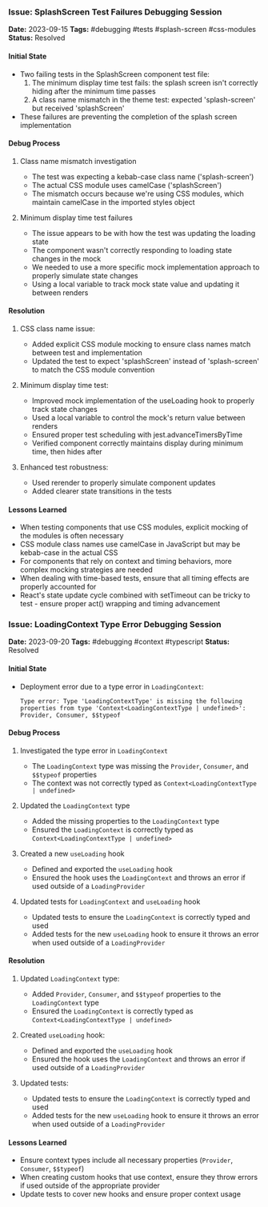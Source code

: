 ### Issue: SplashScreen Test Failures Debugging Session
**Date:** 2023-09-15
**Tags:** #debugging #tests #splash-screen #css-modules
**Status:** Resolved

#### Initial State
- Two failing tests in the SplashScreen component test file:
  1. The minimum display time test fails: the splash screen isn't correctly hiding after the minimum time passes
  2. A class name mismatch in the theme test: expected 'splash-screen' but received 'splashScreen'
- These failures are preventing the completion of the splash screen implementation

#### Debug Process
1. Class name mismatch investigation
   - The test was expecting a kebab-case class name ('splash-screen')
   - The actual CSS module uses camelCase ('splashScreen')
   - The mismatch occurs because we're using CSS modules, which maintain camelCase in the imported styles object

2. Minimum display time test failures
   - The issue appears to be with how the test was updating the loading state
   - The component wasn't correctly responding to loading state changes in the mock
   - We needed to use a more specific mock implementation approach to properly simulate state changes
   - Using a local variable to track mock state value and updating it between renders

#### Resolution
1. CSS class name issue:
   - Added explicit CSS module mocking to ensure class names match between test and implementation
   - Updated the test to expect 'splashScreen' instead of 'splash-screen' to match the CSS module convention

2. Minimum display time test:
   - Improved mock implementation of the useLoading hook to properly track state changes
   - Used a local variable to control the mock's return value between renders
   - Ensured proper test scheduling with jest.advanceTimersByTime
   - Verified component correctly maintains display during minimum time, then hides after
   
3. Enhanced test robustness:
   - Used rerender to properly simulate component updates
   - Added clearer state transitions in the tests

#### Lessons Learned
- When testing components that use CSS modules, explicit mocking of the modules is often necessary
- CSS module class names use camelCase in JavaScript but may be kebab-case in the actual CSS
- For components that rely on context and timing behaviors, more complex mocking strategies are needed
- When dealing with time-based tests, ensure that all timing effects are properly accounted for
- React's state update cycle combined with setTimeout can be tricky to test - ensure proper act() wrapping and timing advancement

### Issue: LoadingContext Type Error Debugging Session
**Date:** 2023-09-20
**Tags:** #debugging #context #typescript
**Status:** Resolved

#### Initial State
- Deployment error due to a type error in `LoadingContext`:
  ```
  Type error: Type 'LoadingContextType' is missing the following properties from type 'Context<LoadingContextType | undefined>': Provider, Consumer, $$typeof
  ```

#### Debug Process
1. Investigated the type error in `LoadingContext`
   - The `LoadingContext` type was missing the `Provider`, `Consumer`, and `$$typeof` properties
   - The context was not correctly typed as `Context<LoadingContextType | undefined>`

2. Updated the `LoadingContext` type
   - Added the missing properties to the `LoadingContext` type
   - Ensured the `LoadingContext` is correctly typed as `Context<LoadingContextType | undefined>`

3. Created a new `useLoading` hook
   - Defined and exported the `useLoading` hook
   - Ensured the hook uses the `LoadingContext` and throws an error if used outside of a `LoadingProvider`

4. Updated tests for `LoadingContext` and `useLoading` hook
   - Updated tests to ensure the `LoadingContext` is correctly typed and used
   - Added tests for the new `useLoading` hook to ensure it throws an error when used outside of a `LoadingProvider`

#### Resolution
1. Updated `LoadingContext` type:
   - Added `Provider`, `Consumer`, and `$$typeof` properties to the `LoadingContext` type
   - Ensured the `LoadingContext` is correctly typed as `Context<LoadingContextType | undefined>`

2. Created `useLoading` hook:
   - Defined and exported the `useLoading` hook
   - Ensured the hook uses the `LoadingContext` and throws an error if used outside of a `LoadingProvider`

3. Updated tests:
   - Updated tests to ensure the `LoadingContext` is correctly typed and used
   - Added tests for the new `useLoading` hook to ensure it throws an error when used outside of a `LoadingProvider`

#### Lessons Learned
- Ensure context types include all necessary properties (`Provider`, `Consumer`, `$$typeof`)
- When creating custom hooks that use context, ensure they throw errors if used outside of the appropriate provider
- Update tests to cover new hooks and ensure proper context usage
